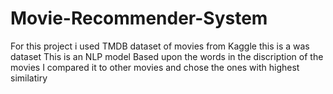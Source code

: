 # Movie-Recommender-System

For this project i used TMDB dataset of movies from Kaggle this is a was dataset
This is an NLP model 
Based upon the words in the discription of the movies I compared it to other movies and chose the ones with highest similatiry
